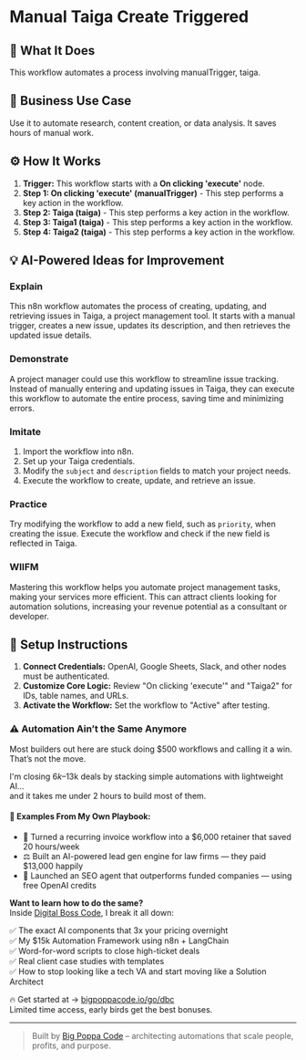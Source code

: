# Manual Taiga Create Triggered

## 🚀 What It Does
This workflow automates a process involving manualTrigger, taiga.

## 💼 Business Use Case
Use it to automate research, content creation, or data analysis. It saves hours of manual work.

## ⚙️ How It Works
1.  **Trigger:** This workflow starts with a **On clicking 'execute'** node.
2. **Step 1: On clicking 'execute' (manualTrigger)** - This step performs a key action in the workflow.
3. **Step 2: Taiga (taiga)** - This step performs a key action in the workflow.
4. **Step 3: Taiga1 (taiga)** - This step performs a key action in the workflow.
5. **Step 4: Taiga2 (taiga)** - This step performs a key action in the workflow.

## 💡 AI-Powered Ideas for Improvement
### Explain
This n8n workflow automates the process of creating, updating, and retrieving issues in Taiga, a project management tool. It starts with a manual trigger, creates a new issue, updates its description, and then retrieves the updated issue details.

### Demonstrate
A project manager could use this workflow to streamline issue tracking. Instead of manually entering and updating issues in Taiga, they can execute this workflow to automate the entire process, saving time and minimizing errors.

### Imitate
1. Import the workflow into n8n.
2. Set up your Taiga credentials.
3. Modify the `subject` and `description` fields to match your project needs.
4. Execute the workflow to create, update, and retrieve an issue.

### Practice
Try modifying the workflow to add a new field, such as `priority`, when creating the issue. Execute the workflow and check if the new field is reflected in Taiga.

### WIIFM
Mastering this workflow helps you automate project management tasks, making your services more efficient. This can attract clients looking for automation solutions, increasing your revenue potential as a consultant or developer.

## 🔧 Setup Instructions
1. **Connect Credentials:** OpenAI, Google Sheets, Slack, and other nodes must be authenticated.
2. **Customize Core Logic:** Review "On clicking 'execute'" and "Taiga2" for IDs, table names, and URLs.
3. **Activate the Workflow:** Set the workflow to "Active" after testing.

### ⚠️ Automation Ain’t the Same Anymore

Most builders out here are stuck doing $500 workflows and calling it a win.  
That’s not the move.  

I'm closing $6k–$13k deals by stacking simple automations with lightweight AI...  
and it takes me under 2 hours to build most of them.

#### 🧠 Examples From My Own Playbook:
- 🔁 Turned a recurring invoice workflow into a $6,000 retainer that saved 20 hours/week  
- ⚖️ Built an AI-powered lead gen engine for law firms — they paid $13,000 happily  
- 🚀 Launched an SEO agent that outperforms funded companies — using free OpenAI credits  

**Want to learn how to do the same?**  
Inside [Digital Boss Code](https://bigpoppacode.io/go/dbc), I break it all down:

✅ The exact AI components that 3x your pricing overnight  
✅ My $15k Automation Framework using n8n + LangChain  
✅ Word-for-word scripts to close high-ticket deals  
✅ Real client case studies with templates  
✅ How to stop looking like a tech VA and start moving like a Solution Architect  

🔥 Get started at → [bigpoppacode.io/go/dbc](https://bigpoppacode.io/go/dbc)  
Limited time access, early birds get the best bonuses.

---
> Built by [Big Poppa Code](https://bigpoppacode.io) – architecting automations that scale people, profits, and purpose.
